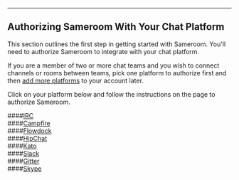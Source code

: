 ---

## Authorizing Sameroom With Your Chat Platform

This section outlines the first step in getting started with Sameroom. You'll need to authorize Sameroom to integrate with your chat platform. 

If you are a member of two or more chat teams and you wish to connect channels or rooms between teams, pick one platform to authorize first and then [add more platforms](/getting-started/en/accounts/README) to your account later.

Click on your platform below and follow the instructions on the page to authorize Sameroom.

####[IRC](/getting-started/en/authorizing/irc)  
####[Campfire](/getting-started/en/authorizing/campfire)  
####[Flowdock](/getting-started/en/authorizing/flowdock)  
####[HipChat](/getting-started/en/authorizing/hipchat)  
####[Kato](/getting-started/en/authorizing/kato)  
####[Slack](/getting-started/en/authorizing/slack)  
####[Gitter](/getting-started/en/authorizing/gitter)  
####[Skype](/getting-started/en/authorizing/skype)
